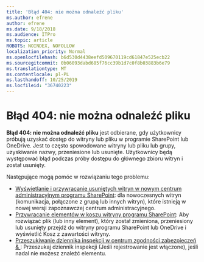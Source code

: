 ```yaml
---
title: 'Błąd 404: nie można odnaleźć pliku'
ms.author: efrene
author: efrene
ms.date: 9/18/2018
ms.audience: ITPro
ms.topic: article
ROBOTS: NOINDEX, NOFOLLOW
localization_priority: Normal
ms.openlocfilehash: b6d530d4438eefd509670119cd61847e525ecb22
ms.sourcegitcommit: 0b06093dabd685f76cc39b1d7c0f8b03883b6e79
ms.translationtype: MT
ms.contentlocale: pl-PL
ms.lasthandoff: 10/25/2019
ms.locfileid: "36740223"
---
```

# <a name="error-404-file-not-found"></a>Błąd 404: nie można odnaleźć pliku

**Błąd 404: nie można odnaleźć pliku** jest odbierane, gdy użytkownicy próbują uzyskać dostęp do witryny lub pliku w programie SharePoint lub OneDrive. Jest to często spowodowane witryny lub pliku lub grupy, uzyskiwanie nazwy, przeniesione lub usunięte.
Użytkownicy będą występować błąd podczas próby dostępu do głównego zbioru witryn i został usunięty.

Następujące mogą pomóc w rozwiązaniu tego problemu:
- [Wyświetlanie i przywracanie usuniętych witryn w nowym centrum administracyjnym programu SharePoint](https://docs.microsoft.com/sharepoint/view-and-restore-deleted-sites-in-new-admin-center): dla nowoczesnych witryn (komunikacja, połączone z grupą lub innych witryn), które istnieją w nowej wersji zapoznawczej centrum administracyjnego.
- [Przywracanie elementów w koszu witryny programu SharePoint](https://support.office.com/article/Restore-items-in-the-Recycle-Bin-of-a-SharePoint-site-6df466b6-55f2-4898-8d6e-c0dff851a0be): Aby rozwiązać plik (lub inny element), który został zmieniona, przeniesiony lub usunięty przejdź do witryny programu SharePoint lub OneDrive i wyświetlić Kosz z zawartości witryny.
- [Przeszukiwanie dziennika inspekcji w centrum zgodności zabezpieczeń &amp; ](https://docs.microsoft.com/office365/securitycompliance/search-the-audit-log-in-security-and-compliance): Przeszukaj dziennik inspekcji (Jeśli rejestrowanie jest włączone), jeśli nadal nie możesz znaleźć elementu.